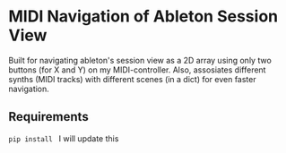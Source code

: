 # MIDI Navigation of Ableton Session View
Built for navigating ableton's session view as a 2D array using only two buttons (for X and Y) on my MIDI-controller. Also, assosiates different synths (MIDI tracks) with different scenes (in a dict) for even faster navigation.

## Requirements
```pip install ``` I will update this
